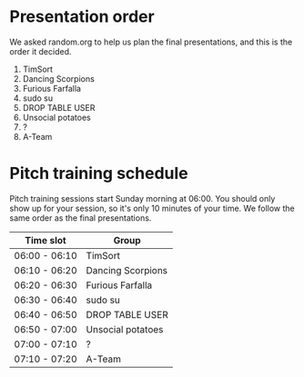 # Presentation order

We asked random.org to help us plan the final presentations, and this is the order it decided.

1. TimSort
2. Dancing Scorpions
3. Furious Farfalla
4. sudo su
5. DROP TABLE USER
6. Unsocial potatoes
7. ?
8. A-Team

# Pitch training schedule

Pitch training sessions start Sunday morning at 06:00. You should only show up for your session, so it's only 10 minutes of your time. We follow the same order as the final presentations.

Time slot | Group
--------- | -----
06:00 - 06:10 | TimSort
06:10 - 06:20 | Dancing Scorpions
06:20 - 06:30 | Furious Farfalla
06:30 - 06:40 | sudo su
06:40 - 06:50 | DROP TABLE USER
06:50 - 07:00 | Unsocial potatoes
07:00 - 07:10 | ?
07:10 - 07:20 | A-Team
